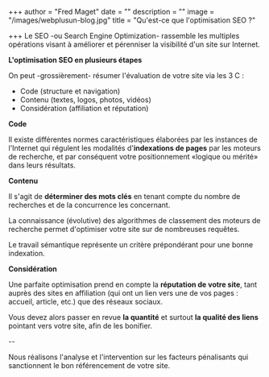 +++
author = "Fred Maget"
date = ""
description = ""
image = "/images/webplusun-blog.jpg"
title = "Qu'est-ce que l'optimisation SEO ?"

+++
Le SEO -ou Search Engine Optimization- rassemble les multiples opérations visant à améliorer et pérenniser la visibilité d'un site sur Internet.

**L'optimisation SEO en plusieurs étapes**

On peut -grossièrement- résumer l'évaluation de votre site via les 3 C :

* Code (structure et navigation)
* Contenu (textes, logos, photos, vidéos)
* Considération (affiliation et réputation)

**Code**

Il existe différentes normes caractéristiques élaborées par les instances de l'Internet qui régulent les modalités d'**indexations de pages** par les moteurs de recherche, et par conséquent votre positionnement «logique ou mérité» dans leurs résultats.

**Contenu**

Il s'agit de **déterminer des mots clés** en tenant compte du nombre de recherches et de la concurrence les concernant.

La connaissance (évolutive) des algorithmes de classement des moteurs de recherche permet d'optimiser votre site sur de nombreuses requêtes.

Le travail sémantique représente un critère prépondérant pour une bonne indexation.

**Considération**

Une parfaite optimisation prend en compte la **réputation de votre site**, tant auprès des sites en affiliation (qui ont un lien vers une de vos pages : accueil, article, etc.) que des réseaux sociaux.

Vous devez alors passer en revue **la quantité** et surtout **la qualité des liens** pointant vers votre site, afin de les bonifier.

\--

Nous réalisons l'analyse et l'intervention sur les facteurs pénalisants qui sanctionnent le bon référencement de votre site.